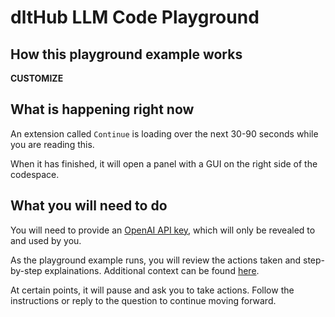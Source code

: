 # dltHub LLM Code Playground

## How this playground example works

**CUSTOMIZE**

## What is happening right now

An extension called `Continue` is loading over the next 30-90 seconds while you are reading this.

When it has finished, it will open a panel with a GUI on the right side of the codespace.

## What you will need to do

You will need to provide an [OpenAI API key](https://platform.openai.com/account/api-keys), which will only be revealed to and used by you.

As the playground example runs, you will review the actions taken and step-by-step explainations. Additional context can be found [here]().

At certain points, it will pause and ask you to take actions. Follow the instructions or reply to the question to continue moving forward.
